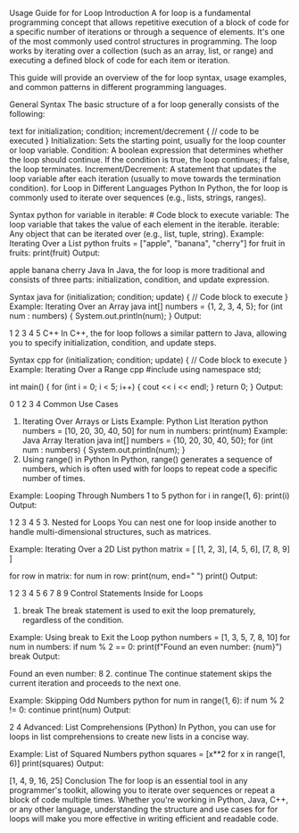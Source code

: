 Usage Guide for for Loop
Introduction
A for loop is a fundamental programming concept that allows repetitive execution of a block of code for a specific number of iterations or through a sequence of elements. It's one of the most commonly used control structures in programming. The loop works by iterating over a collection (such as an array, list, or range) and executing a defined block of code for each item or iteration.

This guide will provide an overview of the for loop syntax, usage examples, and common patterns in different programming languages.

General Syntax
The basic structure of a for loop generally consists of the following:

text
for initialization; condition; increment/decrement {
    // code to be executed
}
Initialization: Sets the starting point, usually for the loop counter or loop variable.
Condition: A boolean expression that determines whether the loop should continue. If the condition is true, the loop continues; if false, the loop terminates.
Increment/Decrement: A statement that updates the loop variable after each iteration (usually to move towards the termination condition).
for Loop in Different Languages
Python
In Python, the for loop is commonly used to iterate over sequences (e.g., lists, strings, ranges).

Syntax
python
for variable in iterable:
    # Code block to execute
variable: The loop variable that takes the value of each element in the iterable.
iterable: Any object that can be iterated over (e.g., list, tuple, string).
Example: Iterating Over a List
python
fruits = ["apple", "banana", "cherry"]
for fruit in fruits:
    print(fruit)
Output:

apple
banana
cherry
Java
In Java, the for loop is more traditional and consists of three parts: initialization, condition, and update expression.

Syntax
java
for (initialization; condition; update) {
    // Code block to execute
}
Example: Iterating Over an Array
java
int[] numbers = {1, 2, 3, 4, 5};
for (int num : numbers) {
    System.out.println(num);
}
Output:

1
2
3
4
5
C++
In C++, the for loop follows a similar pattern to Java, allowing you to specify initialization, condition, and update steps.

Syntax
cpp
for (initialization; condition; update) {
    // Code block to execute
}
Example: Iterating Over a Range
cpp
#include <iostream>
using namespace std;

int main() {
    for (int i = 0; i < 5; i++) {
        cout << i << endl;
    }
    return 0;
}
Output:

0
1
2
3
4
Common Use Cases
1. Iterating Over Arrays or Lists
Example: Python List Iteration
python
numbers = [10, 20, 30, 40, 50]
for num in numbers:
    print(num)
Example: Java Array Iteration
java
int[] numbers = {10, 20, 30, 40, 50};
for (int num : numbers) {
    System.out.println(num);
}
2. Using range() in Python
In Python, range() generates a sequence of numbers, which is often used with for loops to repeat code a specific number of times.

Example: Looping Through Numbers 1 to 5
python
for i in range(1, 6):
    print(i)
Output:

1
2
3
4
5
3. Nested for Loops
You can nest one for loop inside another to handle multi-dimensional structures, such as matrices.

Example: Iterating Over a 2D List
python
matrix = [
    [1, 2, 3],
    [4, 5, 6],
    [7, 8, 9]
]

for row in matrix:
    for num in row:
        print(num, end=" ")
    print()
Output:

1 2 3 
4 5 6 
7 8 9
Control Statements Inside for Loops
1. break
The break statement is used to exit the loop prematurely, regardless of the condition.

Example: Using break to Exit the Loop
python
numbers = [1, 3, 5, 7, 8, 10]
for num in numbers:
    if num % 2 == 0:
        print(f"Found an even number: {num}")
        break
Output:

Found an even number: 8
2. continue
The continue statement skips the current iteration and proceeds to the next one.

Example: Skipping Odd Numbers
python
for num in range(1, 6):
    if num % 2 != 0:
        continue
    print(num)
Output:

2
4
Advanced: List Comprehensions (Python)
In Python, you can use for loops in list comprehensions to create new lists in a concise way.

Example: List of Squared Numbers
python
squares = [x**2 for x in range(1, 6)]
print(squares)
Output:

[1, 4, 9, 16, 25]
Conclusion
The for loop is an essential tool in any programmer's toolkit, allowing you to iterate over sequences or repeat a block of code multiple times. Whether you're working in Python, Java, C++, or any other language, understanding the structure and use cases for for loops will make you more effective in writing efficient and readable code.